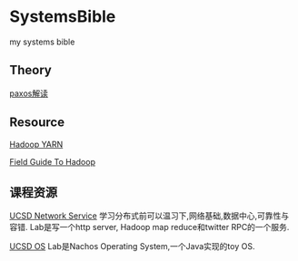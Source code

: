 # SystemsBible
my systems bible


## Theory

[paxos解读](http://drmingdrmer.github.io/tech/distributed/2015/11/11/paxos-slide.html)

## Resource

[Hadoop YARN](http://www.zhihu.com/question/23167837)

[Field Guide To Hadoop](http://www.allitebooks.com/field-guide-to-hadoop/)

## 课程资源
[UCSD Network Service](http://cseweb.ucsd.edu/~gmporter/classes/wi15/cse124/index.html) 学习分布式前可以温习下,网络基础,数据中心,可靠性与容错. Lab是写一个http server, Hadoop map reduce和twitter RPC的一个服务.

[UCSD OS](http://cseweb.ucsd.edu/classes/fa15/cse120-a/) Lab是Nachos Operating System,一个Java实现的toy OS.
